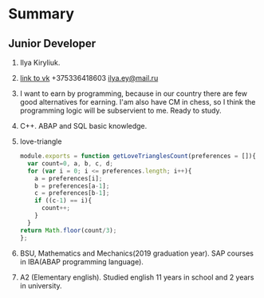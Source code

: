 # Summary

## Junior Developer

1. Ilya Kiryliuk.
2. [link to vk](https://vk.com/b0tt0m)
   +375336418603
   ilya.ey@mail.ru
3. I want to earn by programming, because in our country there are few good alternatives for earning. 
I'am also have CM in chess, so I think the programming logic will be subservient to me. Ready to study.
4. C++. ABAP and SQL basic knowledge.
5. love-triangle

   ```javascript
   module.exports = function getLoveTrianglesCount(preferences = []){
     var count=0, a, b, c, d;
     for (var i = 0; i <= preferences.length; i++){
       a = preferences[i];
       b = preferences[a-1];
       c = preferences[b-1];
       if ((c-1) == i){
         count++;
       }
     }
   return Math.floor(count/3);
   };
   ```

6. BSU, Mathematics and Mechanics(2019 graduation year). SAP courses in IBA(ABAP programming language).
7. A2 (Elementary english). Studied english 11 years in school and 2 years in university. 